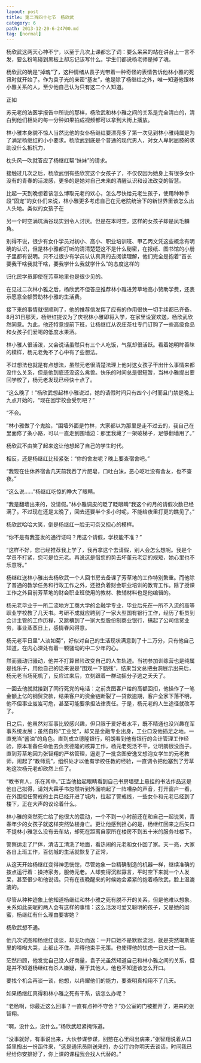 ```yaml
---
layout: post
title: 第二百四十七节　杨欣武
category: 6
path: 2013-12-20-6-24700.md
tag: [normal]
---
```


杨欣武这两天心神不宁，以至于几次上课都忘了词：要么呆呆的站在讲台上一言不发，要么粉笔碰到黑板上却忘记该写什么。学生们都说杨老师是掉了魂。

杨欣武的确是“掉魂”了，这种情绪从袁子光带着一种奇怪的表情告诉他林小雅的死讯时就开始了。作为袁子光的亲密“基友”，他是除了杨继红之外，唯一知道他跟林小雅关系的人，至少他自己认为只有这二个人知道。

正如

苏元老的法医学报告中所说的那样，杨欣武和林小雅之间的关系是完全清白的，清白到他们相处的每一分钟如果拍成视频都可以拿到大街上播放。

林小雅本身貌不惊人当然比他的女仆杨继红要漂亮多了第一次见到林小雅纯属是为了满足杨继红的小小要求。杨欣武到底是个普通的现代男人，对女人卑躬屈膝的求助没什么抵抗力，

枕头风一吹就答应了杨继红帮“妹妹”的请求。

接触过几次之后，杨欣武倒有些欣赏这个女孩子了，不仅仅因为她身上有很多女仆没有的青春的活泼感，更多的是她对自己未来的清醒认识和设法改变的智慧。

比起一天到晚想着该怎么博取元老的欢心，怎么尽快给元老生孩子，使用种种手段“固宠”的女仆们来说，林小雅更多考虑自己在元老院统治下的新世界里该怎么出人头地。类似的女孩子在

另一个时空满坑满谷现实到令人讨厌。但是在本时空，这样的女孩子却是凤毛麟角。

别得不说，很少有女仆学员对初小、高小、职业培训班、甲乙丙文凭这些概念有明确的认识，但是林小雅都打听的清清楚楚这不是什么秘密，在报纸、图书馆的小册子里都有说明。只不过很少有学员认认真真的去阅读理解，他们完全是抱着“首长要我干啥我就干啥，要我学什么我就学什么”的态度这样的

归化民学员即使在芳草地里也是很少见的。

在见过二次林小雅之后，杨欣武不但答应推荐林小雅进芳草地高小赞助学费，还表示愿意全额赞助林小雅的生活费。

接下来的事情就很顺利了，他的推荐信发挥了应有的作用很快一切手续都已齐备。8月31日那天，杨继红提议为了庆祝林小雅即将入学，在家里设宴欢送，杨欣武欣然同意。为此，他还特意提前下班，让杨继红从农庄茶社专门订购了一些高级食品和女孩子们爱喝的低度水果酒。

林小雅人很活泼，又会说话虽然只有三个人吃饭，气氛却很活跃。看着她明眸善睐的模样，杨元老免不了心中有了些想法。

不过想法也就是有点想法，虽然元老很清楚法理上他对这女孩子干出什么事情来都没什么关系，但是他到底还没这么禽兽。快乐的时间总是很短暂，当林小雅提出要回学校了，杨元老发现已经快十点了。

“这么晚了！”杨欣武想起林小雅说过，她的请假时间只有四个小时而且门禁是晚上九点开始的，“现在回学校会受罚吧？”

“不会。

”林小雅做了个鬼脸，“围墙外面是竹林，大家都以为那里是走不过去的，我自己在里面修了条小路，可以一直走到围墙边：那里我藏了一架破梯子，足够翻墙用了。”

杨欣武不由笑了起来这让他想起了自己的学生时代。

相反，还是杨继红比较紧张：“你的舍友呢？晚上要查宿舍吧。”

“我现在住休养宿舍几天前我吞了片肥皂，口吐白沫，恶心呕吐没有舍友，也不查夜。”

“这么说……”杨继红吃惊的睁大了眼睛。

“我是翻墙出来的，没请假。”林小雅调皮的眨了眨眼睛“我这个的月的请假次数已经满了。不过现在还是太晚了，回去还要半个多小时呢，不能给夜里打更的瞧见了。”

杨欣武哈哈大笑，倒是杨继红一脸无可奈又担心的模样。

“你不是有我签发的通行证吗？用这个请假，学校能不准？”

“这样不好，您已经推荐我上学了，我再拿这个去请假，别人会怎么想呢。我是个学员不打紧，您可是位元老。再说这是借您的势去坏董元老定的规矩，她心里也不乐意呀。”

杨继红送林小雅出去杨欣武一个人回书房去备课了芳草地的工作特别繁重。而他除了普通的教学任务和行政工作之外，还担负着财会职业培训的教育工作。除了授课工作之外目前芳草地的财会职业班使用的教材、教辅材料也是他编辑的。

杨元老毕业于一所二流地方工商大学的金融学专业，毕业后先在一所不入流的高等职业学校教了几天书。考研不成就应聘到了一家大型国有银行工作，经历了柜员到会计主管的工作历程，又跳槽到了一家大型股份制商业银行，搞起了公司信贷业务，事业蒸蒸日上，感情春风得意。

杨元老平日里“人淡如菊”，好似对自己的生活现状满意到了十二万分，只有他自己知道，在内心深处有着一颗骚动的中二少年的心。

然而骚动归骚动，他并不打算冒险改变自己的人生轨迹。当初参加训练营也是纯属是找乐子，用他自己的话来说是“围观一下脑残”，结果当文总把虫洞展示出来后，杨元老当场死机了，反应过来后，立刻跟着一群动摇分子逃之夭夭了。

一回去他就就接到了同行死党的电话：之前贪图客户给的高额回扣，他操作了一笔金额上亿的钢贸贷款，结果客户的资金链断裂了―贷款逾期，客户全家下落不明，他不但事业岌岌可危，甚至可能要承担法律责任。于是，杨元老的人生途径就改写了。

日之后，他虽然对军事比较感兴趣，但只限于爱好者水平，既不精通也没兴趣在军事系统发展；虽然自称“工业党”，却又是金融专业出身，工业口没他插足之地。一直充当“酱油”的角色。直到成立德隆银行，明朗看到他有银行的会计管理工作经验，原本准备任命他去负责德隆的核算工作，杨元老死活不干，让明朗很没面子。直到芳草地因为张智翔的严格管理，逼走了一批贪图安逸又想泡女学生的元老教师，闹起了“教师荒”，组织处才以他有学校任教的经验，一直调令把他塞到了芳草地这次杨元老却欣然上任了。

“教书育人，乐在其中。”正当他抬起眼睛看到自己书房墙壁上悬挂的书法作品这是他自己拟得，请刘大霖手书忽然听到外面响起了一阵嘈杂的声音，打开窗户一看，在外围担任警戒的士兵已经开进了城内，拉起了警戒线，一些女仆和元老已经到了楼下，正在大声的议论着什么。

林小雅的突然死亡给了他很大的震动，一个不到一小时前还在和自己一起说笑，青春年少的女孩子就这样突然坠楼身亡。更让他感到担心的是，杨继红回来之后矢口不提林小雅怎么没有去车站，却死在距离自家所在楼房不到五十米的服务社楼下。

警察运走了尸体，清洁工清洗了地面，看热闹的元老和女仆回了家。天一亮，大家各自上班工作，百仞城的生活就恢复了正常，

从这天开始杨继红变得神思恍惚，尽管她象一台精确制造的机器一样，继续准确的按点运行着：操持家务，服侍元老。人却变得沉默寡言，平时空下来就一个人发呆，甚至很少和他说话。只有在夜晚醒来的时候她会紧紧的抱着杨欣武，脸上湿漉漉的。

尽管从种种迹象上他知道杨继红和林小雅之死有脱不开的关系，但是他难以想象。关系如此亲昵的两人会有这样的事情：这么活泼可爱又聪明的孩子，又是她的闺蜜，杨继红有什么理由要害她？

杨欣武想不通。

他几次试图和杨继红谈谈，却无功而返：一开口她不是默默流泪，就是突然竭斯底里的嚎啕大哭，止都止不住。弄得他束手无策。也使得他的忧虑一日大过一日。

茫然四顾，他发觉自己没人好商量，袁子光虽然知道自己和林小雅之间的关系，但是并不知道杨继红有杀人嫌疑，至于其他人，他也不知道该怎么开口。

要找个机会再谈一谈，他想，以冉耀他们的能力，要查明真相用不了几天。

如果杨继红真得和林小雅之死有干系，该怎么办呢？

“老杨啊，你最近这么回事？一直有点神不守舍？”办公室的门被推开了，进来的张智翔。

“啊，没什么，没什么。”杨欣武赶紧掩饰道。

“没事就好，有事说出来，大伙参谋参谋，别憋在心里闷出病来，”张智翔说着从口袋里掏出一份函件来，“这是通讯员刚送来的，办公厅约你明天去谈话，时间我已经给你安排好了，你上课的课程我会找人代替的。”
